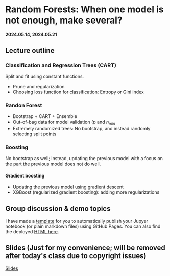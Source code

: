 # Random Forests: When one model is not enough, make several?

**2024.05.14, 2024.05.21**

## Lecture outline

### Classification and Regression Trees (CART)

Split and fit using constant functions.

- Prune and regularization
- Choosing loss function for classification: Entropy or Gini index

### Randon Forest

- Bootstrap + CART + Ensemble
- Out-of-bag data for model validation ($p$ and $n_{min}$
- Extremely randomized trees: No bootstrap, and instead randomly selecting split points

### Boosting

No bootstrap as well; instead, updating the previous model with a focus on the part the previous model does not do well.

#### Gradient boosting

- Updating the previous model using gradient descent 
- XGBoost (regularized gradient boosting): adding more regularizations

## Group discussion & demo topics

I have made a [template](https://github.com/whyjz/ncu-env-data-science-template) for you to automatically publish your Jupyer notebook (or plain markdown files) using GitHub Pages. You can also find the deployed [HTML here](https://whyjz.github.io/ncu-env-data-science-template/project.html). 

## Slides (Just for my convenience; will be removed after today's class due to copyright issues)

[Slides](https://docs.google.com/presentation/d/17eIMIMbfPACRaUueoTIXn2FfH2eFSqOPnURORtjEc3g/edit?usp=sharing)
